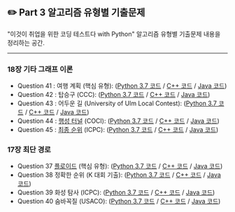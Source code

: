 ## **✏️ Part 3 알고리즘 유형별 기출문제**
"이것이 취업을 위한 코딩 테스트다 with Python" 알고리즘 유형별 기출문제 내용을 정리하는 공간.  

---

### **18장 기타 그래프 이론**
- Question 41 : 여행 계획 (핵심 유형): ([Python 3.7 코드](https://github.com/ndb796/python-for-coding-test/blob/master/18/1.py) / [C++ 코드](https://github.com/ndb796/python-for-coding-test/blob/master/18/1.cpp) / [Java 코드](https://github.com/ndb796/python-for-coding-test/blob/master/18/1.java))
- Question 42 : 탑승구 (CCC): ([Python 3.7 코드](https://github.com/ndb796/python-for-coding-test/blob/master/18/2.py) / [C++ 코드](https://github.com/ndb796/python-for-coding-test/blob/master/18/2.cpp) / [Java 코드](https://github.com/ndb796/python-for-coding-test/blob/master/18/2.java))
- Question 43 : 어두운 길 (University of Ulm Local Contest): ([Python 3.7 코드](https://github.com/ndb796/python-for-coding-test/blob/master/18/3.py) / [C++ 코드](https://github.com/ndb796/python-for-coding-test/blob/master/18/3.cpp) / [Java 코드](https://github.com/ndb796/python-for-coding-test/blob/master/18/3.java))
- Question 44 : [행성 터널](https://www.acmicpc.net/problem/2887) (COCI): ([Python 3.7 코드](https://github.com/ndb796/python-for-coding-test/blob/master/18/4.py) / [C++ 코드](https://github.com/ndb796/python-for-coding-test/blob/master/18/4.cpp) / [Java 코드](https://github.com/ndb796/python-for-coding-test/blob/master/18/4.java))
- Question 45 : [최종 순위](https://www.acmicpc.net/problem/3665) (ICPC): ([Python 3.7 코드](https://github.com/ndb796/python-for-coding-test/blob/master/18/5.py) / [C++ 코드](https://github.com/ndb796/python-for-coding-test/blob/master/18/5.cpp) / [Java 코드](https://github.com/ndb796/python-for-coding-test/blob/master/18/5.java))

### **17장 최단 경로**

-  Question 37 [플로이드](https://www.acmicpc.net/problem/11404) (핵심 유형): ([Python 3.7 코드](https://github.com/ndb796/python-for-coding-test/blob/master/17/1.py) / [C++ 코드](https://github.com/ndb796/python-for-coding-test/blob/master/17/1.cpp) / [Java 코드](https://github.com/ndb796/python-for-coding-test/blob/master/17/1.java))
-  Question 38 정확한 순위 (K 대회 기출): ([Python 3.7 코드](https://github.com/ndb796/python-for-coding-test/blob/master/17/2.py) / [C++ 코드](https://github.com/ndb796/python-for-coding-test/blob/master/17/2.cpp) / [Java 코드](https://github.com/ndb796/python-for-coding-test/blob/master/17/2.java))
-  Question 39 화성 탐사 (ICPC): ([Python 3.7 코드](https://github.com/ndb796/python-for-coding-test/blob/master/17/3.py) / [C++ 코드](https://github.com/ndb796/python-for-coding-test/blob/master/17/3.cpp) / [Java 코드](https://github.com/ndb796/python-for-coding-test/blob/master/17/3.java))
-  Question 40 숨바꼭질 (USACO): ([Python 3.7 코드](https://github.com/ndb796/python-for-coding-test/blob/master/17/4.py) / [C++ 코드](https://github.com/ndb796/python-for-coding-test/blob/master/17/4.cpp) / [Java 코드](https://github.com/ndb796/python-for-coding-test/blob/master/17/4.java))